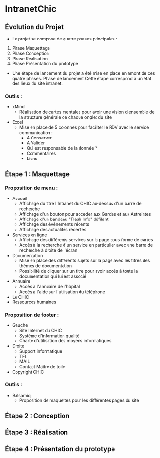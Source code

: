 # IntranetChic

## Évolution du Projet
- Le projet se compose de quatre phases principales :
1. Phase Maquettage
2. Phase Conception
3. Phase Réalisation
4. Phase Présentation du prototype
- Une étape de lancement du projet a été mise en place en amont de ces quatre phases.
   Phase de lancement
Cette étape correspond à un état des lieux du site intranet.

### Outils :
- xMind
     - Réalisation de cartes mentales pour avoir une vision d'ensemble de la structure générale de chaque onglet du site
- Excel
     - Mise en place de 5 colonnes pour faciliter le RDV avec le service communication :
          - A Conserver
          - A Valider
          - Qui est responsable de la donnée ?
          - Commentaires
          - Liens

## Étape 1 : Maquettage

### Proposition de menu :
- Accueil
     - Affichage du titre l'Intranet du CHIC au-dessus d'un barre de recherche
     - Affichage d'un bouton pour acceder aux Gardes et aux Astreintes
     - Affichage d'un bandeau "Flash Info" défilant
     - Affichage des événements récents
     - Affichage des actualités récentes
- Services en ligne
     - Affichage des différents services sur la page sous forme de cartes
     - Accès à la recherche d'un service en particulier avec une barre de recherche à droite de l'écran
- Documentation
     - Mise en place des différents sujets sur la page avec les titres des thèmes de documentation
     - Possibilité de cliquer sur un titre pour avoir accès à toute la documentation qui lui est associé
- Annuaire
     - Accès à l'annuaire de l'hôpital
     - Accès à l'aide sur l'utilisation du téléphone
- Le CHIC
- Ressources humaines

### Proposition de footer :
- Gauche
     - Site Internet du CHIC
     - Système d'information qualité
     - Charte d'utilisation des moyens informatiques
- Droite
     - Support informatique
     - TEL
     - MAIL
     - Contact Maître de toile
- Copyright CHIC

### Outils : 
- Balsamiq
     - Proposition de maquettes pour les différentes pages du site

## Étape 2 : Conception

## Étape 3 : Réalisation

## Étape 4 : Présentation du prototype





